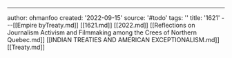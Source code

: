 ---
author: ohmanfoo
created: '2022-09-15'
source: '#todo'
tags: ''
title: '1621'
---[[Empire byTreaty.md]]
[[1621.md]]
[[2022.md]]
[[Reflections on Journalism Activism and Filmmaking among the Crees of Northern Quebec.md]]
[[INDIAN TREATIES AND AMERICAN EXCEPTIONALISM.md]]
[[Treaty.md]]
